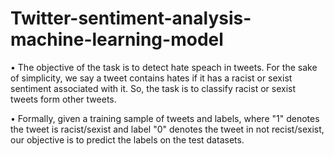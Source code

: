 # Twitter-sentiment-analysis-machine-learning-model
• The objective of the task is to detect hate speach in tweets. For the sake of simplicity, we say a tweet contains hates if it has a racist or sexist sentiment associated with it. So, the task is to classify racist or sexist tweets form other tweets.

• Formally, given a training sample of tweets and labels, where "1" denotes the tweet is racist/sexist and label "0" denotes the tweet in not recist/sexist, our objective is to predict the labels on the test datasets.
